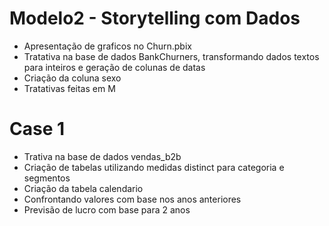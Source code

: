# Modelo2 - Storytelling com Dados

  *  Apresentação de graficos no Churn.pbix
  *  Tratativa na base de dados BankChurners, transformando dados textos para inteiros e geração de colunas de datas
  *  Criação da coluna sexo
  *  Tratativas feitas em M
 
 
# Case 1 

  * Trativa na base de dados vendas_b2b
  * Criação de tabelas utilizando medidas distinct para categoria e segmentos
  * Criação da tabela calendario 
  * Confrontando valores com base nos anos anteriores
  * Previsão de lucro com base para 2 anos
  
